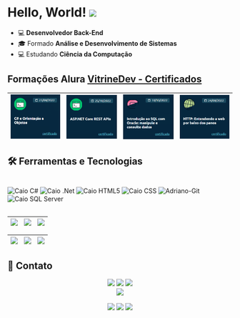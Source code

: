 # Hello, World! <img src="https://media.giphy.com/media/hvRJCLFzcasrR4ia7z/giphy.gif" width="40px">



* 💻 **Desenvolvedor Back-End**
* 🎓 Formado **Análise e Desenvolvimento de Sistemas**
* 💻 Estudando **Ciência da Computação**


## Formações Alura <a href="https://cursos.alura.com.br/vitrinedev/caiofelipe-developer">VitrineDev - Certificados</a>

| ![](https://github.com/CF-CaioFelipe/cf-caiofelipe/blob/main/C%23.png?raw=true) | ![](https://github.com/CF-CaioFelipe/cf-caiofelipe/blob/main/aspnetcore.png?raw=true) | ![](https://github.com/CF-CaioFelipe/cf-caiofelipe/blob/main/SQL.png?raw=true) | ![](https://github.com/CF-CaioFelipe/cf-caiofelipe/blob/main/HTTP.png?raw=true) |
| :-: | :-: | :-: | :-: |

## 🛠️ Ferramentas e Tecnologias

<div style="display: inline_block"><br>
    <img title="C#" align="center" alt="Caio C#" height="50" width="50" src="https://cdn-icons-png.flaticon.com/512/6132/6132221.png">
     <img title=".NET" align="center" alt="Caio .Net" height="30" width="55" src="https://cdn.icon-icons.com/icons2/2699/PNG/512/dotnet_logo_icon_170223.png">
     <img title="HTML" align="center" alt="Caio HTML5" height="50" width="50" src="https://cdn.jsdelivr.net/gh/devicons/devicon/icons/html5/html5-original.svg">
     <img title="CSS" align="center" alt="Caio CSS" height="50" width="50" src="https://cdn.jsdelivr.net/gh/devicons/devicon/icons/css3/css3-original.svg">
   <img title="Github" align="center" alt="Adriano-Git" height="50" width="50" src="https://cdn.jsdelivr.net/gh/devicons/devicon/icons/git/git-original.svg"/>
  <img title="SQL Server" align="center" alt="Caio SQL Server" height="50" width="50" src="https://cdn-icons-png.flaticon.com/512/4248/4248443.png"/>
</div>  
<br>


| ![](http://github-profile-summary-cards.vercel.app/api/cards/stats?username=cf-caiofelipe&theme=nord_dark) | ![](http://github-profile-summary-cards.vercel.app/api/cards/repos-per-language?username=cf-caiofelipe&hide=Html&theme=nord_dark) | ![](http://github-profile-summary-cards.vercel.app/api/cards/most-commit-language?username=cf-caiofelipe&theme=nord_dark) |
| :-: | :-: | :-: |

| ![](http://github-profile-summary-cards.vercel.app/api/cards/profile-details?username=cf-caiofelipe&theme=nord_dark) | ![](https://github-readme-streak-stats.herokuapp.com/?user=cf-caiofelipe&hide_border=true&date_format=M%20j%5B%2C%20Y%5D&background=2D3742&stroke=2D3742&ring=6bbbca&fire=6bbbca&currStreakNum=fff&sideNums=6bbbca&currStreakLabel=6bbbca&sideLabels=fff&dates=fff) | ![](https://github-readme-stats.vercel.app/api/top-langs/?username=cf-caiofelipe&layout=compact&langs_count=7&theme=github_dark)
| :-: | :-: | :-: |



## 📱 Contato
    

<div align="center"> 
    <a href="https://www.linkedin.com/in/caio-felipe-815878209" target="_blank">
    <img src="https://img.shields.io/badge/-LinkedIn-%230077B5?style=for-the-badge&logo=linkedin&logoColor=white" target="_blank"></a> 
    <a href = "mailto:caiofelipe.developer@gmail.com">
    <img src="https://img.shields.io/badge/-Gmail-%23333?style=for-the-badge&logo=gmail&logoColor=white" target="_blank"></a>
     <a href="https://drive.google.com/file/d/1hqZPiNrjZlXUTuTkxu5HZYxsvft58Skg/view?usp=sharing" target="_blank"><img src="https://img.shields.io/badge/Currículo-blueviolet?style=for-the-badge"></a>
  </div> 
    
 
      
<div align="center">
  <img align="center" src="https://img.freepik.com/vetores-gratis/programador-fazendo-seu-trabalho-apartamento-desenho_52683-14150.jpg?" width="200px">
  <br><br>
  <img src="https://komarev.com/ghpvc/?username=cf-caiofelipe&color=blue&style=for-the-badge">
  <img src="https://img.shields.io/github/followers/cf-caiofelipe?style=for-the-badge">
  <img src="https://img.shields.io/github/stars/cf-caiofelipe?style=for-the-badge">
</div>
